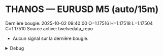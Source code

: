 # THANOS — EURUSD M5 (auto/15m)
Dernière bougie: 2025-10-02 09:40:00  O=1.17516  H=1.17518  L=1.17504  C=1.17510
Source active: twelvedata_repo

- Aucun signal sur la dernière bougie.

<details><summary>Debug</summary>

- TD_API_KEY manquant.

</details>